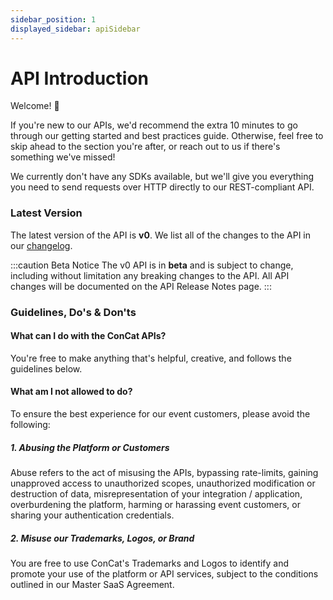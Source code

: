 ```yaml
---
sidebar_position: 1
displayed_sidebar: apiSidebar
---
```


# API Introduction

Welcome! 👋 

If you're new to our APIs, we'd recommend the extra 10 minutes to go through our getting started and best practices guide. Otherwise, feel free to skip ahead to the section you're after, or reach out to us if there's something we've missed!

We currently don't have any SDKs available, but we'll give you everything you need to send requests over HTTP directly to our REST-compliant API.

### Latest Version
The latest version of the API is **v0**. We list all of the changes to the API in our [changelog](/docs/api/changelog).

:::caution Beta Notice
The v0 API is in **beta** and is subject to change, including without limitation any breaking changes to the API. All API changes will be documented on the API Release Notes page.
:::

### Guidelines, Do's & Don'ts

#### What can I do with the ConCat APIs?

You're free to make anything that's helpful, creative, and follows the guidelines below.

#### What am I not allowed to do?

To ensure the best experience for our event customers, please avoid the following:

##### 1. Abusing the Platform or Customers

Abuse refers to the act of misusing the APIs, bypassing rate-limits, gaining unapproved access to unauthorized scopes, unauthorized modification or destruction of data, misrepresentation of your integration / application, overburdening the platform, harming or harassing event customers, or sharing your authentication credentials.

##### 2. Misuse our Trademarks, Logos, or Brand

You are free to use ConCat's Trademarks and Logos to identify and promote your use of the platform or API services, subject to the conditions outlined in our Master SaaS Agreement.